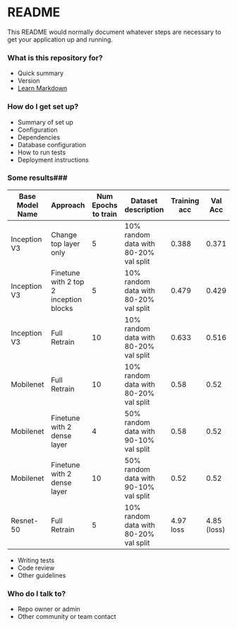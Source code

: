 # README #

This README would normally document whatever steps are necessary to get your application up and running.

### What is this repository for? ###

* Quick summary
* Version
* [Learn Markdown](https://bitbucket.org/tutorials/markdowndemo)

### How do I get set up? ###

* Summary of set up
* Configuration
* Dependencies
* Database configuration
* How to run tests
* Deployment instructions

### Some results###

|Base Model Name |Approach	| Num Epochs to train | Dataset description | Training acc | Val Acc |
| --- | --- | --- | --- | --- | --- |
| Inception V3 | Change top layer only | 5 | 10% random data with 80-20% val split | 0.388 | 0.371 |
| Inception V3 | Finetune with 2 top 2 inception blocks | 5 | 10% random data with 80-20% val split | 0.479 | 0.429 |
| Inception V3 | Full Retrain | 10 | 10% random data with 80-20% val split | 0.633 | 0.516 |
| Mobilenet    | Full Retrain | 10 | 10% random data with 80-20% val split | 0.58  | 0.52  |
| Mobilenet    | Finetune with 2 dense layer | 4 | 50% random data with 90-10% val split | 0.58  | 0.52  |
| Mobilenet    | Finetune with 2 dense layer | 10 | 50% random data with 90-10% val split | 0.52  | 0.52  |
| Resnet-50    | Full Retrain | 5 | 10% random data with 80-20% val split | 4.97 loss  | 4.85 (loss) |  

* Writing tests
* Code review
* Other guidelines

### Who do I talk to? ###

* Repo owner or admin
* Other community or team contact